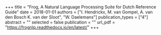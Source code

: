 +++
title = "Frog, A Natural Language Processing Suite for Dutch Reference Guide"
date = 2018-01-01
authors = ["I. Hendrickx, M. van Gompel, A. van den Bosch K. van der Sloot", "W. Daelemans"]
publication_types = ["4"]
abstract = ""
selected = false
publication = ""
url_pdf = "https://frognlp.readthedocs.io/en/latest/"
+++

